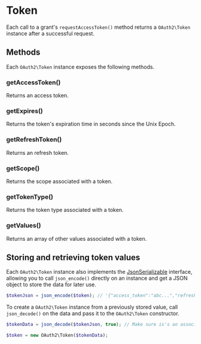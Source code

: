 # Token
Each call to a grant's `requestAccessToken()` method returns a `OAuth2\Token` instance after a successful request.

## Methods
Each `OAuth2\Token` instance exposes the following methods.

### getAccessToken()
Returns an access token.

### getExpires()
Returns the token's expiration time in seconds since the Unix Epoch.

### getRefreshToken()
Returns an refresh token.

### getScope()
Returns the scope associated with a token.

### getTokenType()
Returns the token type associated with a token.

### getValues()
Returns an array of other values associated with a token.

## Storing and retrieving token values
Each `OAuth2\Token` instance also implements the [JsonSerializable](https://www.php.net/manual/en/class.jsonserializable.php) interface, allowing you to call `json_encode()` directly on an instance and get a JSON object to store the data for later use.

```php
$tokenJson = json_encode($token); // '{"access_token":"abc...","refresh_token":"123..."}'
```

To create a `OAuth2\Token` instance from a previously stored value, call `json_decode()` on the data and pass it to the `OAuth2\Token` constructor.

```php
$tokenData = json_decode($tokenJson, true); // Make sure is's an associative array

$token = new OAuth2\Token($tokenData);
```
